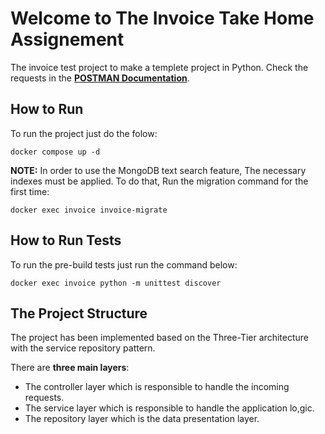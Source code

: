 # Welcome to The Invoice Take Home Assignement

The invoice test project to make a templete project in Python.
Check the requests in the **[POSTMAN Documentation](https://documenter.getpostman.com/view/7331112/2s8YzZNyUK)**.

## How to Run

To run the project just do the folow:
```
docker compose up -d
```
**NOTE:** In order to use the MongoDB text search feature, The necessary indexes must be applied. To do that, Run the migration command for the first time:
```
docker exec invoice invoice-migrate
```

## How to Run Tests

To run the pre-build tests just run the command below:
```
docker exec invoice python -m unittest discover
```
## The Project Structure

The project has been implemented based on the Three-Tier architecture with the service repository pattern.

There are **three main layers**:
* The controller layer which is responsible to handle the incoming requests.
* The service layer which is responsible to handle the application lo,gic.
* The repository layer which is the data presentation layer.


